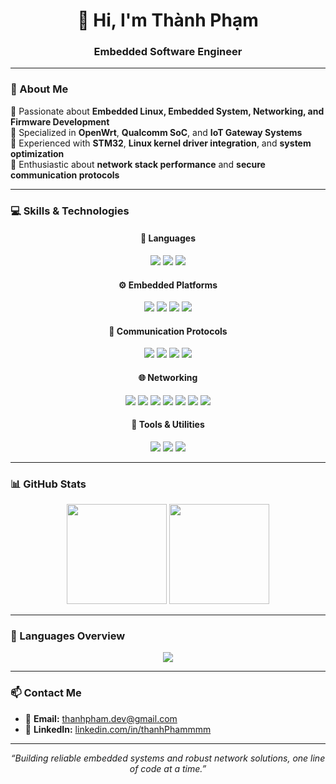 <!-- Banner -->
<h1 align="center">👋 Hi, I'm Thành Phạm</h1>
<h3 align="center">Embedded Software Engineer</h3>

---

### 🧠 About Me
🔹 Passionate about **Embedded Linux, Embedded System, Networking, and Firmware Development**  
🔹 Specialized in **OpenWrt**, **Qualcomm SoC**, and **IoT Gateway Systems**  
🔹 Experienced with **STM32**, **Linux kernel driver integration**, and **system optimization**  
🔹 Enthusiastic about **network stack performance** and **secure communication protocols**

---

### 💻 Skills & Technologies

<!-- Languages -->
<h4 align="center">🧩 Languages</h4>
<p align="center">
  <img src="https://img.shields.io/badge/C-00599C?style=for-the-badge&logo=c&logoColor=white" />
  <img src="https://img.shields.io/badge/C++-004283?style=for-the-badge&logo=cplusplus&logoColor=white" />
  <img src="https://img.shields.io/badge/Shell_Scripting-121011?style=for-the-badge&logo=gnu-bash&logoColor=white" />
</p>

<!-- Embedded Platforms -->
<h4 align="center">⚙️ Embedded Platforms</h4>
<p align="center">
  <img src="https://img.shields.io/badge/STM32-03234B?style=for-the-badge&logo=stmicroelectronics&logoColor=white" />
  <img src="https://img.shields.io/badge/OpenWrt-00ADEF?style=for-the-badge&logo=openwrt&logoColor=white" />
  <img src="https://img.shields.io/badge/Linux-FCC624?style=for-the-badge&logo=linux&logoColor=black" />
  <img src="https://img.shields.io/badge/Qualcomm-3253DC?style=for-the-badge&logo=qualcomm&logoColor=white" />
</p>

<!-- Protocols -->
<h4 align="center">🔗 Communication Protocols</h4>
<p align="center">
  <img src="https://img.shields.io/badge/MQTT-660066?style=for-the-badge&logo=eclipsemosquitto&logoColor=white" />
  <img src="https://img.shields.io/badge/UART-4B8BBE?style=for-the-badge&logoColor=white" />
  <img src="https://img.shields.io/badge/SPI-008080?style=for-the-badge&logoColor=white" />
  <img src="https://img.shields.io/badge/I2C-006400?style=for-the-badge&logoColor=white" />
</p>

<!-- Networking -->
<h4 align="center">🌐 Networking</h4>
<p align="center">
  <img src="https://img.shields.io/badge/TCP/IP-0078D7?style=for-the-badge&logo=ethernet&logoColor=white" />
  <img src="https://img.shields.io/badge/WiFi-0078D7?style=for-the-badge&logo=wi-fi&logoColor=white" />
  <img src="https://img.shields.io/badge/IPv4/IPv6-00599C?style=for-the-badge&logo=internetexplorer&logoColor=white" />
  <img src="https://img.shields.io/badge/DHCP/DNS-1572B6?style=for-the-badge&logo=cloudflare&logoColor=white" />
  <img src="https://img.shields.io/badge/VLAN-008080?style=for-the-badge&logo=networkx&logoColor=white" />
  <img src="https://img.shields.io/badge/NAT/Firewall-FF5733?style=for-the-badge&logo=security&logoColor=white" />
  <img src="https://img.shields.io/badge/Socket_Programming-5C2D91?style=for-the-badge&logo=socketdotio&logoColor=white" />
</p>

<!-- Tools -->
<h4 align="center">🧰 Tools & Utilities</h4>
<p align="center">
  <img src="https://img.shields.io/badge/Git-F05032?style=for-the-badge&logo=git&logoColor=white" />
  <img src="https://img.shields.io/badge/GDB-FF6C37?style=for-the-badge&logo=gnu&logoColor=white" />
  <img src="https://img.shields.io/badge/Makefile-9400D3?style=for-the-badge&logo=cmake&logoColor=white" />
</p>


---

### 📊 GitHub Stats

<p align="center">
  <img src="https://github-readme-stats.vercel.app/api?username=ThanhPhammmm&show_icons=true&theme=tokyonight" height="160" />
  <img src="https://github-readme-streak-stats.herokuapp.com/?user=ThanhPhammmm&theme=tokyonight" height="160" />
</p>

---

### 🧩 Languages Overview

<p align="center">
  <img src="https://github-readme-stats.vercel.app/api/top-langs/?username=ThanhPhammmm&layout=compact&theme=tokyonight" />
</p>

---

### 📫 Contact Me
- 📧 **Email:** [thanhpham.dev@gmail.com](mailto:phamthanh2522004@gmail.com)  
- 💼 **LinkedIn:** [linkedin.com/in/thanhPhammmm](https://www.linkedin.com/in/th%C3%A0nh-ph%E1%BA%A1m-436b22251/)

---

<p align="center">
  <i>“Building reliable embedded systems and robust network solutions, one line of code at a time.”</i>
</p>
